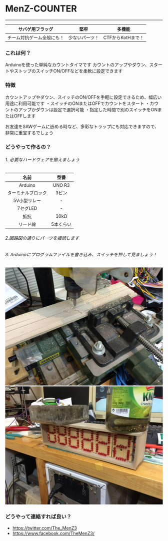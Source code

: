# MenZ-COUNTER #
***

|サバゲ用フラッグ|堅牢|多機能|
|:---:|:---:|:---:|
|チーム対抗ゲーム全般にも！|少ないパーツ！|CTFからKotHまで！|

### これは何？ ###

Arduinoを使った単純なカウントタイマです
カウントのアップやダウン、スタートやストップのスイッチON/OFFなどを柔軟に設定できます

### 特徴 ###

カウントアップやダウン、スイッチのON/OFFを手軽に設定できるため、幅広い用途に利用可能です
・スイッチのONまたはOFFでカウントをスタート
・カウントのアップかダウンは設定で選択可能
・指定した時間で別のスイッチをONまたはOFFします
  
お友達をSAWゲームに嵌める時など、多彩なトラップにも対応できますので、非常に重宝するでしょう

### どうやって作るの？ ###

###### 1. 必要なハードウェアを揃えましょう  

|名前|型番|
|:---:|:---:|
|Arduino|UNO R3|
|ターミナルブロック|3ピン|
|5V小型リレー|-|
|7セグLED|-|
|抵抗|10kΩ|
|リード線|5本くらい|

###### 2.回路図の通りにパーツを接続します

###### 3. Arduinoにプログラムファイルを書き込み、スイッチを押して見ましょう！

![箱作成１](./IMG_1452.JPG)
![箱作成２](./IMG_1456.JPG)


### どうやって連絡すれば良い？ ###

* https://twitter.com/The_MenZ3
* https://www.facebook.com/TheMenZ3/

